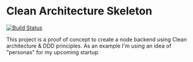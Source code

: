 # Clean Architecture Skeleton

[![Build Status](https://travis-ci.com/cleencc/clean-architecture-skeleton.svg?branch=master)](https://travis-ci.com/cleencc/clean-architecture-skeleton)

This project is a proof of concept to create a node backend using Clean architecture & DDD principles.
As an example I'm using an idea of "personas" for my upcoming startup.
